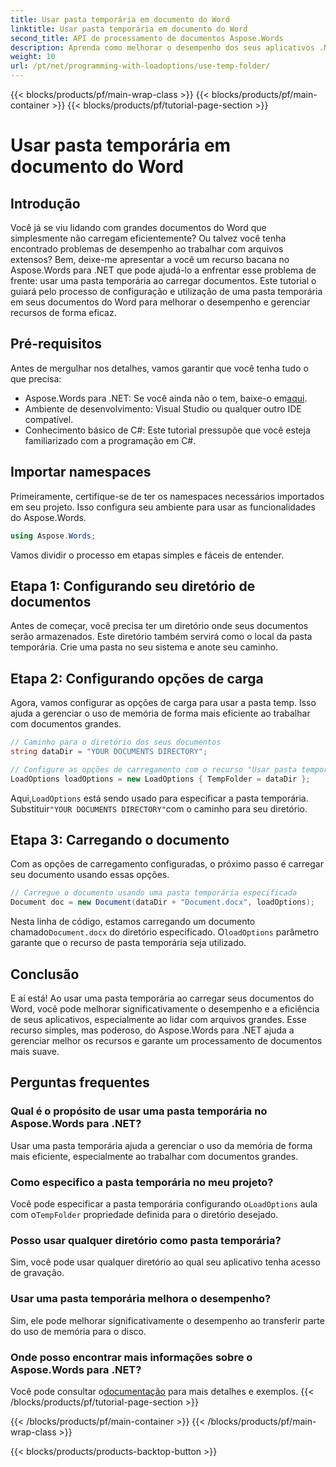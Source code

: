 ```yaml
---
title: Usar pasta temporária em documento do Word
linktitle: Usar pasta temporária em documento do Word
second_title: API de processamento de documentos Aspose.Words
description: Aprenda como melhorar o desempenho dos seus aplicativos .NET usando uma pasta temporária ao carregar documentos do Word com o Aspose.Words.
weight: 10
url: /pt/net/programming-with-loadoptions/use-temp-folder/
---
```


{{< blocks/products/pf/main-wrap-class >}}
{{< blocks/products/pf/main-container >}}
{{< blocks/products/pf/tutorial-page-section >}}

# Usar pasta temporária em documento do Word

## Introdução

Você já se viu lidando com grandes documentos do Word que simplesmente não carregam eficientemente? Ou talvez você tenha encontrado problemas de desempenho ao trabalhar com arquivos extensos? Bem, deixe-me apresentar a você um recurso bacana no Aspose.Words para .NET que pode ajudá-lo a enfrentar esse problema de frente: usar uma pasta temporária ao carregar documentos. Este tutorial o guiará pelo processo de configuração e utilização de uma pasta temporária em seus documentos do Word para melhorar o desempenho e gerenciar recursos de forma eficaz.

## Pré-requisitos

Antes de mergulhar nos detalhes, vamos garantir que você tenha tudo o que precisa:

-  Aspose.Words para .NET: Se você ainda não o tem, baixe-o em[aqui](https://releases.aspose.com/words/net/).
- Ambiente de desenvolvimento: Visual Studio ou qualquer outro IDE compatível.
- Conhecimento básico de C#: Este tutorial pressupõe que você esteja familiarizado com a programação em C#.

## Importar namespaces

Primeiramente, certifique-se de ter os namespaces necessários importados em seu projeto. Isso configura seu ambiente para usar as funcionalidades do Aspose.Words.

```csharp
using Aspose.Words;
```

Vamos dividir o processo em etapas simples e fáceis de entender.

## Etapa 1: Configurando seu diretório de documentos

Antes de começar, você precisa ter um diretório onde seus documentos serão armazenados. Este diretório também servirá como o local da pasta temporária. Crie uma pasta no seu sistema e anote seu caminho.

## Etapa 2: Configurando opções de carga

Agora, vamos configurar as opções de carga para usar a pasta temp. Isso ajuda a gerenciar o uso de memória de forma mais eficiente ao trabalhar com documentos grandes.

```csharp
// Caminho para o diretório dos seus documentos
string dataDir = "YOUR DOCUMENTS DIRECTORY";

// Configure as opções de carregamento com o recurso "Usar pasta temporária"
LoadOptions loadOptions = new LoadOptions { TempFolder = dataDir };
```

 Aqui,`LoadOptions` está sendo usado para especificar a pasta temporária. Substituir`"YOUR DOCUMENTS DIRECTORY"`com o caminho para seu diretório.

## Etapa 3: Carregando o documento

Com as opções de carregamento configuradas, o próximo passo é carregar seu documento usando essas opções.

```csharp
// Carregue o documento usando uma pasta temporária especificada
Document doc = new Document(dataDir + "Document.docx", loadOptions);
```

 Nesta linha de código, estamos carregando um documento chamado`Document.docx` do diretório especificado. O`loadOptions` parâmetro garante que o recurso de pasta temporária seja utilizado.

## Conclusão

E aí está! Ao usar uma pasta temporária ao carregar seus documentos do Word, você pode melhorar significativamente o desempenho e a eficiência de seus aplicativos, especialmente ao lidar com arquivos grandes. Esse recurso simples, mas poderoso, do Aspose.Words para .NET ajuda a gerenciar melhor os recursos e garante um processamento de documentos mais suave.

## Perguntas frequentes

### Qual é o propósito de usar uma pasta temporária no Aspose.Words para .NET?
Usar uma pasta temporária ajuda a gerenciar o uso da memória de forma mais eficiente, especialmente ao trabalhar com documentos grandes.

### Como especifico a pasta temporária no meu projeto?
Você pode especificar a pasta temporária configurando o`LoadOptions` aula com o`TempFolder` propriedade definida para o diretório desejado.

### Posso usar qualquer diretório como pasta temporária?
Sim, você pode usar qualquer diretório ao qual seu aplicativo tenha acesso de gravação.

### Usar uma pasta temporária melhora o desempenho?
Sim, ele pode melhorar significativamente o desempenho ao transferir parte do uso de memória para o disco.

### Onde posso encontrar mais informações sobre o Aspose.Words para .NET?
 Você pode consultar o[documentação](https://reference.aspose.com/words/net/) para mais detalhes e exemplos.
{{< /blocks/products/pf/tutorial-page-section >}}

{{< /blocks/products/pf/main-container >}}
{{< /blocks/products/pf/main-wrap-class >}}

{{< blocks/products/products-backtop-button >}}
